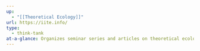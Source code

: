 ```yaml
---
up:
  - "[[Theoretical Ecology]]"
url: https://iite.info/
type:
  - think-tank
at-a-glance: Organizes seminar series and articles on theoretical ecology
---
```

